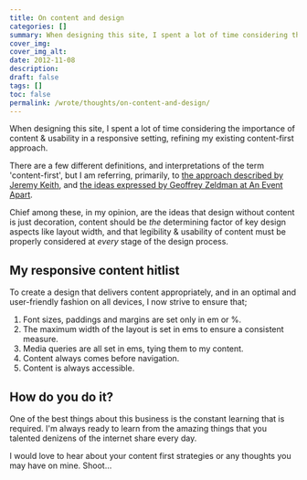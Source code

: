 ```yaml
---
title: On content and design
categories: [] 
summary: When designing this site, I spent a lot of time considering the importance of content & usability in a responsive setting, refining my existing content-first approach.
cover_img:
cover_img_alt:
date: 2012-11-08
description:
draft: false
tags: []
toc: false
permalink: /wrote/thoughts/on-content-and-design/
---
```


When designing this site, I spent a lot of time considering the importance of content & usability in a responsive setting, refining my existing content-first approach.

There are a few different definitions, and interpretations of the term 'content-first', but I am referring, primarily, to <a href="http://adactio.com/journal/4523/" title="Jeremy Keith's thoughts on a content first approach to web design" target="blank">the approach described by Jeremy Keith</a>, and <a href="http://www.lukew.com/ff/entry.asp?1598" title="LukeW's notes from Zeldman's A.E.A. Keynote" target="_blank">the ideas expressed by Geoffrey Zeldman at An Event Apart</a>.

<p class="has-pullquote" data-pullquote="Design without content is decoration">Chief among these, in my opinion, are the ideas that design without content is just decoration, content should be <em>the</em> determining factor of key design aspects like layout width, and that legibility &amp; usability of content must be properly considered at <em>every</em> stage of the design process.</p>
<h2>My responsive content hitlist</h2>
<p>To create a design that delivers content appropriately, and in an optimal and user-friendly fashion on all devices, I now strive to ensure that;</p>
<ol>
<li>Font sizes, paddings and margins are set only in em or %.</li>
<li>The maximum width of the layout is set in ems to ensure a consistent measure.</li>
<li>Media queries are all set in ems, tying them to my content.</li>
<li>Content always comes before navigation.</li>
<li>Content is always accessible.</li>
</ol>
<h2>How do you do it?</h2>
<p>One of the best things about this business is the constant learning that is required. I'm always ready to learn from the amazing things that you talented denizens of the internet share every day.</p>
<p>I would love to hear about your content first strategies or any thoughts you may have on mine. Shoot&hellip;</p>
